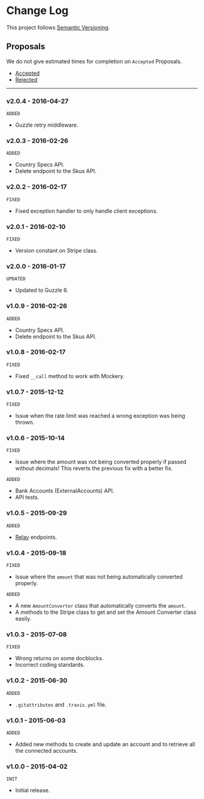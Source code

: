 # Change Log

This project follows [Semantic Versioning](CONTRIBUTING.md).

## Proposals

We do not give estimated times for completion on `Accepted` Proposals.

- [Accepted](https://github.com/cartalyst/stripe/labels/Accepted)
- [Rejected](https://github.com/cartalyst/stripe/labels/Rejected)

---

### v2.0.4 - 2016-04-27

`ADDED`

- Guzzle retry middleware.

### v2.0.3 - 2016-02-26

`ADDED`

- Country Specs API.
- Delete endpoint to the Skus API.

### v2.0.2 - 2016-02-17

`FIXED`

- Fixed exception handler to only handle client exceptions.

### v2.0.1 - 2016-02-10

`FIXED`

- Version constant on Stripe class.

### v2.0.0 - 2016-01-17

`UPDATED`

- Updated to Guzzle 6.

### v1.0.9 - 2016-02-26

`ADDED`

- Country Specs API.
- Delete endpoint to the Skus API.

### v1.0.8 - 2016-02-17

`FIXED`

- Fixed `__call` method to work with Mockery.

### v1.0.7 - 2015-12-12

`FIXED`

- Issue when the rate limit was reached a wrong exception was being thrown.

### v1.0.6 - 2015-10-14

`FIXED`

- Issue where the amount was not being converted properly if passed without decimals! This reverts the previous fix with a better fix.

`ADDED`

- Bank Accounts (ExternalAccounts) API.
- API tests.

### v1.0.5 - 2015-09-29

`ADDED`

- [Relay](https://stripe.com/relay) endpoints.

### v1.0.4 - 2015-09-18

`FIXED`

- Issue where the `amount` that was not being automatically converted properly.

`ADDED`

- A new `AmountConverter` class that automatically converts the `amount`.
- A methods to the Stripe class to get and set the Amount Converter class easily.

### v1.0.3 - 2015-07-08

`FIXED`

- Wrong returns on some docblocks.
- Incorrect coding standards.

### v1.0.2 - 2015-06-30

`ADDED`

- `.gitattributes` and `.travis.yml` file.

### v1.0.1 - 2015-06-03

`ADDED`

- Added new methods to create and update an account and to retrieve all the connected accounts.

### v1.0.0 - 2015-04-02

`INIT`

- Initial release.
